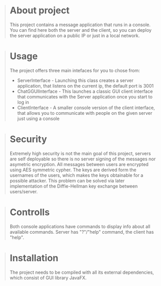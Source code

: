 ># About project
>This project contains a message application that runs in a console. You can find here both the server and the client, so you can deploy the server application on a public IP or just in a local network.

># Usage
>The project offers three main intefaces for you to chose from:
>- ServerInterface - Launching this class creates a server application, that 
   > listens on the current ip, the default port is 3001
> - ChatGGUIInterface - This launches a classic GUI client interface that communicates
   with the Server application once you start to log in
> - ClientInterface - A smaller console version of the client interface, that
> allows you to communicate with people on the given server just using a console

># Security
> Extremely high security is not the main goal of this project, servers are self deployable so there is no
> server signing of the messages nor asymetric encryption. All messages between users are 
> encrypted using AES symmetric cypher. The keys are derived form the usernames of the users, which makes the keys obtainable
> for a possible attacker. This problem can be solved via later implementation
> of the Diffie-Hellman key exchange between users/server.

># Controlls
> Both console applications have commands to display info about all available commands. Server has "?"/"help" command,
> the client has "help".

># Installation
> The project needs to be compiled with all its external dependencies, which consist of GUI library JavaFX.
